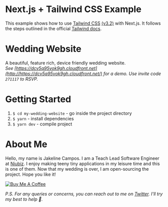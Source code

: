 # Next.js + Tailwind CSS Example

This example shows how to use [Tailwind CSS](https://tailwindcss.com/) [(v3.2)](https://tailwindcss.com/blog/tailwindcss-v3-2) with Next.js. It follows the steps outlined in the official [Tailwind docs](https://tailwindcss.com/docs/guides/nextjs).


# Wedding Website
A beautiful, feature rich, device friendly wedding website.  
_See [https://dcv5q95vok9gh.cloudfront.net](http://https://dcv5q95vok9gh.cloudfront.net/) for a demo. Use invite code `271117` to RSVP._

# Getting Started
1. `$ cd my-wedding-website` - go inside the project directory
2. `$ yarn` - install dependencies
2. `$ yarn dev` - compile project

# About Me
Hello, my name is Jakeline Campos. I am a Teach Lead Software Engineer at [Niubiz](https://www.niubiz.com.pe/). I enjoy making teeny tiny applications in my leisure time and this is one of them. Now that my wedding is over, I am open-sourcing the project. Hope you like it!

<a href="https://dcv5q95vok9gh.cloudfront.net/" target="_blank"><img src="https://www.buymeacoffee.com/assets/img/custom_images/orange_img.png" alt="Buy Me A Coffee" style="height: auto !important;width: auto !important;" ></a>

_P.S. For any queries or concerns, you can reach out to me on [Twitter](https://twitter.com/sofiacoder3000). I'll try my best to help 🙏._